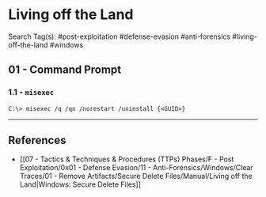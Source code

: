 # Living off the Land

Search Tag(s): #post-exploitation #defense-evasion #anti-forensics #living-off-the-land #windows

## 01 - Command Prompt

### 1.1 - `misexec`

```
C:\> misexec /q /qn /norestart /uninstall {<GUID>}
```

---
## References

- [[07 - Tactics & Techniques & Procedures (TTPs) Phases/F - Post Exploitation/0x01 - Defense Evasion/11 - Anti-Forensics/Windows/Clear Traces/01 - Remove Artifacts/Secure Delete Files/Manual/Living off the Land|Windows: Secure Delete Files]]